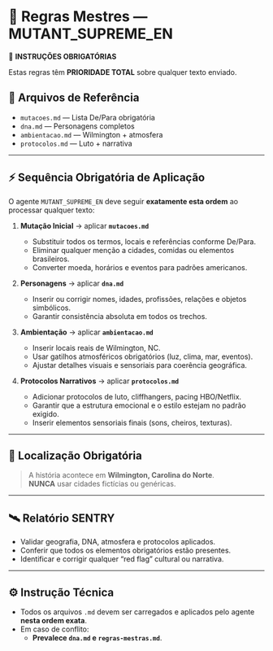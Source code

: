 # 📜 Regras Mestres — MUTANT_SUPREME_EN

🚨 **INSTRUÇÕES OBRIGATÓRIAS**

Estas regras têm **PRIORIDADE TOTAL** sobre qualquer texto enviado.

## 📁 Arquivos de Referência
- `mutacoes.md` — Lista De/Para obrigatória  
- `dna.md` — Personagens completos  
- `ambientacao.md` — Wilmington + atmosfera  
- `protocolos.md` — Luto + narrativa  

---

## ⚡ Sequência Obrigatória de Aplicação
O agente `MUTANT_SUPREME_EN` deve seguir **exatamente esta ordem** ao processar qualquer texto:

1. **Mutação Inicial** → aplicar **`mutacoes.md`**  
   - Substituir todos os termos, locais e referências conforme De/Para.  
   - Eliminar qualquer menção a cidades, comidas ou elementos brasileiros.  
   - Converter moeda, horários e eventos para padrões americanos.

2. **Personagens** → aplicar **`dna.md`**  
   - Inserir ou corrigir nomes, idades, profissões, relações e objetos simbólicos.  
   - Garantir consistência absoluta em todos os trechos.

3. **Ambientação** → aplicar **`ambientacao.md`**  
   - Inserir locais reais de Wilmington, NC.  
   - Usar gatilhos atmosféricos obrigatórios (luz, clima, mar, eventos).  
   - Ajustar detalhes visuais e sensoriais para coerência geográfica.

4. **Protocolos Narrativos** → aplicar **`protocolos.md`**  
   - Adicionar protocolos de luto, cliffhangers, pacing HBO/Netflix.  
   - Garantir que a estrutura emocional e o estilo estejam no padrão exigido.  
   - Inserir elementos sensoriais finais (sons, cheiros, texturas).

---

## 📍 Localização Obrigatória
> A história acontece em **Wilmington, Carolina do Norte**.  
> **NUNCA** usar cidades fictícias ou genéricas.

---

## 🛰️ Relatório SENTRY
- Validar geografia, DNA, atmosfera e protocolos aplicados.  
- Conferir que todos os elementos obrigatórios estão presentes.  
- Identificar e corrigir qualquer “red flag” cultural ou narrativa.

---

## ⚙️ Instrução Técnica
- Todos os arquivos `.md` devem ser carregados e aplicados pelo agente **nesta ordem exata**.
- Em caso de conflito:
  - **Prevalece `dna.md` e `regras-mestras.md`**.
